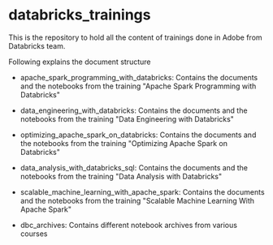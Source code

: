 # databricks_trainings

This is the repository to hold all the content of trainings done in Adobe from Databricks team.

Following explains the document structure 
- apache_spark_programming_with_databricks: 
  Contains the documents and the notebooks from the training "Apache Spark Programming with Databricks"
  
- data_engineering_with_databricks:
  Contains the documents and the notebooks from the training "Data Engineering with Databricks"
  
- optimizing_apache_spark_on_databricks:
  Contains the documents and the notebooks from the training "Optimizing Apache Spark on Databricks"
  

- data_analysis_with_databricks_sql:
  Contains the documents and the notebooks from the training "Data Analysis with Databricks"
  
- scalable_machine_learning_with_apache_spark:
  Contains the documents and the notebooks from the training "Scalable Machine Learning With Apache Spark"
  
- dbc_archives:
  Contains different notebook archives from various courses 
